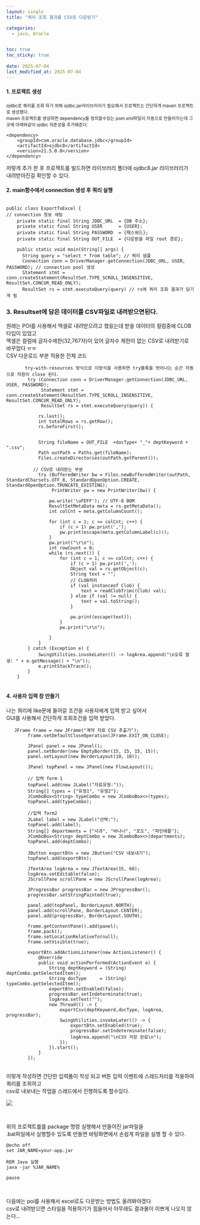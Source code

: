 ```yaml
---
layout: single
title: "쿼리 조회 결과를 CSV로 다운받기"

categories:
  - java, Oracle


toc: true
toc_sticky: true
 
date: 2025-07-04
last_modified_at: 2025-07-04
---
```


#### 1. 프로젝트 생성
<small>ojdbc로 쿼리를 조회 하기 위해 ojdbc.jar라이브러리가 필요해서 프로젝트는 간단하게 maven 프로젝트로 생성했다.<br/>
maven 프로젝트를 생성하면 dependency를 정의할수있는 pom.xml파일이 자동으로 만들어지는데 그곳에 아래와같이 ojdbc 의존성을 추가해준다.</small>
```
<dependency>
    <groupId>com.oracle.database.jdbc</groupId>
    <artifactId>ojdbc8</artifactId>
    <version>21.5.0.0</version>
</dependency>
```
저렇게 추가 한 후 프로젝트를 빌드하면 라이브러리 폴더에 ojdbc8.jar 라이브러리가 내려받아진걸 확인할 수 있다.

#### 2. main함수에서 connection 생성 후 쿼리 실행
```

public class ExportToExcel {
// connection 정보 세팅
    private static final String JDBC_URL  = {DB 주소};
    private static final String USER      = {USER};
    private static final String PASSWORD  = {패스워드};
    private static final String OUT_FILE  = {다운받을 파일 root 경로};

    public static void main(String[] args) {
      String query = "select * from table"; // 쿼리 샘플
      Connection conn = DriverManager.getConnection(JDBC_URL, USER, PASSWORD); // connection pool 생성
      Statement stmt = conn.createStatement(ResultSet.TYPE_SCROLL_INSENSITIVE, ResultSet.CONCUR_READ_ONLY);
      ResultSet rs = stmt.executeQuery(query) // rs에 쿼리 조회 결과가 담기게 됨

```

### 3. Resultset에 담은 데이터를 CSV파일로 내려받으면된다.
원래는 POI를 사용해서 엑셀로 내려받으려고 했읐는데 받을 데이터의 컬럼중에 CLOB타입이 있었고 <br/>
엑셀은 컬럼에 글자수제한(32,767자)이 있어 글자수 제한이 없는 CSV로 내려받기로 바꾸었다 ㅠㅠ
<br/>
CSV 다운로드 부분 적용한 전체 코드

```
       try-with-resources 방식으로 이방식을 사용하면 try블록을 벗어나는 순간 자동으로 자원이 close 된다.
        try (Connection conn = DriverManager.getConnection(JDBC_URL, USER, PASSWORD);
             Statement stmt = conn.createStatement(ResultSet.TYPE_SCROLL_INSENSITIVE, ResultSet.CONCUR_READ_ONLY);
             ResultSet rs = stmt.executeQuery(query)) {
​
            rs.last();
            int totalRows = rs.getRow();
            rs.beforeFirst();
​
           
            String fileName = OUT_FILE  +docType+ "_"+ deptKeyword + ".csv";
            Path outPath = Paths.get(fileName);
            Files.createDirectories(outPath.getParent());
​
          // CSV로 내려받는 부분
            try (BufferedWriter bw = Files.newBufferedWriter(outPath, StandardCharsets.UTF_8, StandardOpenOption.CREATE, StandardOpenOption.TRUNCATE_EXISTING);
                 PrintWriter pw = new PrintWriter(bw)) {
​
                pw.write('\uFEFF'); // UTF-8 BOM
                ResultSetMetaData meta = rs.getMetaData();
                int colCnt = meta.getColumnCount();
​
                for (int c = 1; c <= colCnt; c++) {
                    if (c > 1) pw.print(',');
                    pw.print(escape(meta.getColumnLabel(c)));
                }
                pw.print("\r\n");
                int rowCount = 0;
                while (rs.next()) {
                    for (int c = 1; c <= colCnt; c++) {
                        if (c > 1) pw.print(',');
                        Object val = rs.getObject(c);
                        String text = "";
                        // CLOB처리
                        if (val instanceof Clob) {
                            text = readClobTrim((Clob) val);
                        } else if (val != null) {
                            text = val.toString();
                        }
                       
                        pw.print(escape(text));
                    }
                    pw.print("\r\n");
                    
                }
            }
        } catch (Exception e) {
            SwingUtilities.invokeLater(() -> logArea.append("\n오류 발생: " + e.getMessage() + "\n"));
            e.printStackTrace();
        }
    }
​

```

#### 4. 사용자 입력 창 만들기
나는 쿼리에 like문에 들어갈 조건을 사용자에게 입력 받고 싶어서 <br/>
GUI를 사용해서 간단하게 조회조건을 입력 받았다.

```
   JFrame frame = new JFrame("계약 자료 CSV 추출기");
        frame.setDefaultCloseOperation(JFrame.EXIT_ON_CLOSE);
​
        JPanel panel = new JPanel();
        panel.setBorder(new EmptyBorder(15, 15, 15, 15));
        panel.setLayout(new BorderLayout(10, 10));
​
        JPanel topPanel = new JPanel(new FlowLayout());
​
        // 입력 form 1
        topPanel.add(new JLabel("자료유형:"));
        String[] types = {"유형1", "유형2"};
        JComboBox<String> typeCombo = new JComboBox<>(types);
        topPanel.add(typeCombo);
​
        //입력 form2
        JLabel label = new JLabel("선택:");
        topPanel.add(label);
        String[] departments = {"사과", "바나나", "포도", "파인애플"};
        JComboBox<String> deptCombo = new JComboBox<>(departments);
        topPanel.add(deptCombo);
​
        JButton exportBtn = new JButton("CSV 내보내기");
        topPanel.add(exportBtn);
​
        JTextArea logArea = new JTextArea(15, 60);
        logArea.setEditable(false);
        JScrollPane scrollPane = new JScrollPane(logArea);
​
        JProgressBar progressBar = new JProgressBar();
        progressBar.setStringPainted(true);
​
        panel.add(topPanel, BorderLayout.NORTH);
        panel.add(scrollPane, BorderLayout.CENTER);
        panel.add(progressBar, BorderLayout.SOUTH);
​
        frame.getContentPane().add(panel);
        frame.pack();
        frame.setLocationRelativeTo(null);
        frame.setVisible(true);
​
        exportBtn.addActionListener(new ActionListener() {
            @Override
            public void actionPerformed(ActionEvent e) {
                String deptKeyword = (String) deptCombo.getSelectedItem();
                String docType     = (String) typeCombo.getSelectedItem();
                exportBtn.setEnabled(false);
                progressBar.setIndeterminate(true);
                logArea.setText("");
                new Thread(() -> {
                    exportCsv(deptKeyword,docType, logArea, progressBar);
                    SwingUtilities.invokeLater(() -> {
                        exportBtn.setEnabled(true);
                        progressBar.setIndeterminate(false);
                        logArea.append("\nCSV 저장 완료\n");
                    });
                }).start();
            }
        });

```
 <br/>
이렇게 작성하면 간단한 입력폼이 작성 되고 버튼 입력 이벤트에 스레드처리를 적용하여 쿼리를 조회하고<br/> csv로 내보내는 작업을 스레드에서 진행하도록 할수있다.
<p align="left">
 <img src = "/assets/images/gui.jpg">
</p>
 <br/>

위의 프로젝트를를 package 명령 실행해서 만들어진 jar파일을 <br/>
.bat파일에서 실행할수 있도록 만들면 바탕화면에서 손쉽게 파일을 실행 할 수 있다.

```
@echo off
set JAR_NAME=your-app.jar

REM Java 실행
java -jar %JAR_NAME%

pause

```
 <br/>

다음에는 poi를 사용해서 excel로도 다운받는 방법도 올려봐야겠다  <br/>
csv로 내려받으면 스타일을 적용하기가 힘들어서 아무래도 결과물이 이쁘게 나오지 않는다...



